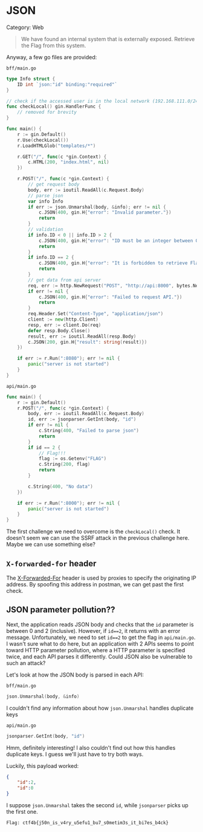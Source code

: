 # JSON

Category: Web

> We have found an internal system that is externally exposed. Retrieve the Flag from this system.

Anyway, a few go files are provided:

`bff/main.go`

```go
type Info struct {
	ID int `json:"id" binding:"required"`
}

// check if the accessed user is in the local network (192.168.111.0/24)
func checkLocal() gin.HandlerFunc {
	// removed for brevity
}

func main() {
	r := gin.Default()
	r.Use(checkLocal())
	r.LoadHTMLGlob("templates/*")

	r.GET("/", func(c *gin.Context) {
		c.HTML(200, "index.html", nil)
	})

	r.POST("/", func(c *gin.Context) {
		// get request body
		body, err := ioutil.ReadAll(c.Request.Body)
		// parse json
		var info Info
		if err := json.Unmarshal(body, &info); err != nil {
			c.JSON(400, gin.H{"error": "Invalid parameter."})
			return
		}
		// validation
		if info.ID < 0 || info.ID > 2 {
			c.JSON(400, gin.H{"error": "ID must be an integer between 0 and 2."})
			return
		}
		if info.ID == 2 {
			c.JSON(400, gin.H{"error": "It is forbidden to retrieve Flag from this BFF server."})
			return
		}
		// get data from api server
		req, err := http.NewRequest("POST", "http://api:8000", bytes.NewReader(body))
		if err != nil {
			c.JSON(400, gin.H{"error": "Failed to request API."})
			return
		}
		req.Header.Set("Content-Type", "application/json")
		client := new(http.Client)
		resp, err := client.Do(req)
		defer resp.Body.Close()
		result, err := ioutil.ReadAll(resp.Body)
		c.JSON(200, gin.H{"result": string(result)})
	})

	if err := r.Run(":8080"); err != nil {
		panic("server is not started")
	}
}

```

`api/main.go`

```go
func main() {
	r := gin.Default()
	r.POST("/", func(c *gin.Context) {
		body, err := ioutil.ReadAll(c.Request.Body)
		id, err := jsonparser.GetInt(body, "id")
		if err != nil {
			c.String(400, "Failed to parse json")
			return
		}
		if id == 2 {
			// Flag!!!
			flag := os.Getenv("FLAG")
			c.String(200, flag)
			return
		}

		c.String(400, "No data")
	})

	if err := r.Run(":8000"); err != nil {
		panic("server is not started")
	}
}
```

The first challenge we need to overcome is the `checkLocal()` check. It doesn't seem we can use the SSRF attack in the previous challenge here. Maybe we can use something else?

## `X-forwarded-for` header

The [X-Forwarded-For](https://developer.mozilla.org/en-US/docs/Web/HTTP/Headers/X-Forwarded-For) header is used by proxies to specify the originating IP address. By spoofing this address in postman, we can get past the first check.

## JSON parameter pollution??

Next, the application reads JSON body and checks that the `id` parameter is between 0 and 2 (inclusive). However, if `id==2`, it returns with an error message. Unfortunately, we need to set `id==2` to get the flag in `api/main.go`. I wasn't sure what to do here, but an application with 2 APIs seems to point toward HTTP parameter pollution, where a HTTP parameter is specified twice, and each API parses it differently. Could JSON also be vulnerable to such an attack?

Let's look at how the JSON body is parsed in each API:

`bff/main.go`

```go
json.Unmarshal(body, &info)
```

I couldn't find any information about how `json.Unmarshal` handles duplicate keys

`api/main.go`

```go
jsonparser.GetInt(body, "id")
```

Hmm, definitely interesting! I also couldn't find out how this handles duplicate keys. I guess we'll just have to try both ways.

Luckily, this payload worked:

```json
{
    "id":2,
    "id":0
}
```

I suppose `json.Unmarshal` takes the second `id`, while `jsonparser` picks up the first one.

`Flag: ctf4b{j50n_is_v4ry_u5efu1_bu7_s0metim3s_it_bi7es_b4ck}`

